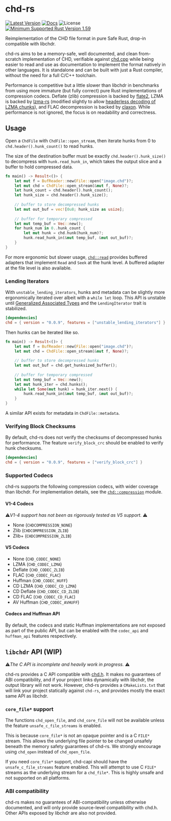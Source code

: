 # chd-rs
[![Latest Version](https://img.shields.io/crates/v/chd.svg)](https://crates.io/crates/chd) [![Docs](https://docs.rs/chd/badge.svg)](https://docs.rs/chd) ![License](https://img.shields.io/crates/l/chd)
[![Minimum Supported Rust Version 1.59](https://img.shields.io/badge/rust-1.59%2B-orange.svg)](https://github.com/rust-lang/rust/blob/master/RELEASES.md#version-1590-2022-02-24)


Reimplementation of the CHD file format in pure Safe Rust, drop-in compatible with libchdr.

chd-rs aims to be a memory-safe, well documented, and clean from-scratch implementation of CHD, verifiable against 
[chd.cpp](https://github.com/mamedev/mame/blob/master/src/lib/util/chd.cpp) while being easier to read and use as
documentation to implement the format natively in other languages. It is standalone and can be built with just
a Rust compiler, without the need for a full C/C++ toolchain. 

Performance is competitive but a little slower than libchdr in benchmarks from using more immature (but fully correct) 
pure Rust implementations of compression codecs. Deflate (zlib) compression is backed by [flate2](https://crates.io/crates/flate2), 
LZMA is backed by [lzma-rs](https://crates.io/crates/lzma-rs) (modified slightly to allow 
[headerless decoding of LZMA chunks](https://crates.io/crates/lzma-rs-headerless)), and FLAC decompression is backed by
[claxon](https://crates.io/crates/claxon). While performance is not ignored, the focus
is on readability and correctness.

## Usage
Open a `ChdFile` with `ChdFile::open_stream`, then iterate hunks from 0 to `chd.header().hunk_count()` to
read hunks.

The size of the destination buffer must be exactly `chd.header().hunk_size()` to decompress with
`hunk.read_hunk_in`, which takes the output slice and a buffer to hold compressed data.

```rust
fn main() -> Result<()> {
    let mut f = BufReader::new(File::open("image.chd")?;
    let mut chd = ChdFile::open_stream(&mut f, None)?;
    let hunk_count = chd.header().hunk_count();
    let hunk_size = chd.header().hunk_size();
    
    // buffer to store decompressed hunks
    let mut out_buf = vec![0u8; hunk_size as usize];
    
    // buffer for temporary compressed
    let mut temp_buf = Vec::new();
    for hunk_num in 0..hunk_count {
        let mut hunk = chd.hunk(hunk_num)?;
        hunk.read_hunk_in(&mut temp_buf, &mut out_buf)?;
    }
}
```
For more ergonomic but slower usage, [`chd::read`](https://github.com/SnowflakePowered/chd-rs/blob/master/chd-rs/src/read.rs) provides buffered adapters that implement `Read` and `Seek` at the
hunk level. A buffered adapter at the file level is also available.

### Lending Iterators
With `unstable_lending_iterators`, hunks and metadata can be slightly more ergonomically iterated over
albeit with a `while let` loop. This API is unstable until [Generalized Associated Types](https://github.com/rust-lang/rust/pull/96709)
and the `LendingIterator` trait is stabilized.


```toml
[dependencies]
chd = { version = "0.0.9", features = ["unstable_lending_iterators"] }
```

Then hunks can be iterated like so.

```rust
fn main() -> Result<()> {
    let mut f = BufReader::new(File::open("image.chd")?;
    let mut chd = ChdFile::open_stream(&mut f, None)?;
    
    // buffer to store decompressed hunks
    let mut out_buf = chd.get_hunksized_buffer();
    
    // buffer for temporary compressed
    let mut temp_buf = Vec::new();
    let mut hunk_iter = chd.hunks();
    while let Some(mut hunk) = hunk_iter.next() {
        hunk.read_hunk_in(&mut temp_buf, &mut out_buf)?;
    }
}
```

A similar API exists for metadata in `ChdFile::metadata`.


### Verifying Block Checksums
By default, chd-rs does not verify the checksums of decompressed hunks for performance. The feature `verify_block_crc` should be enabled 
to verify hunk checksums.

```toml
[dependencies]
chd = { version = "0.0.9", features = ["verify_block_crc"] }
```

### Supported Codecs
chd-rs supports the following compression codecs, with wider coverage than libchdr. For implementation details,
see the [`chd::compression`](https://github.com/SnowflakePowered/chd-rs/tree/master/chd-rs/src/compression) module.

#### V1-4 Codecs
⚠️*V1-4 support has not been as rigorously tested as V5 support.* ⚠️
* None (`CHDCOMPRESSION_NONE`)
* Zlib (`CHDCOMPRESSION_ZLIB`)
* Zlib+ (`CHDCOMPRESSION_ZLIB`)

#### V5 Codecs
* None (`CHD_CODEC_NONE`)
* LZMA (`CHD_CODEC_LZMA`)
* Deflate (`CHD_CODEC_ZLIB`)
* FLAC (`CHD_CODEC_FLAC`)
* Huffman (`CHD_CODEC_HUFF`)
* CD LZMA (`CHD_CODEC_CD_LZMA`)
* CD Deflate (`CHD_CODEC_CD_ZLIB`)
* CD FLAC (`CHD_CODEC_CD_FLAC`)
* AV Huffman (`CHD_CODEC_AVHUFF`)

#### Codecs and Huffman API 
By default, the codecs and static Huffman implementations are not exposed as part of the public API, 
but can be enabled with the `codec_api` and `huffman_api` features respectively.

## `libchdr` API (WIP)
⚠️*The C API is incomplete and heavily work in progress.* ⚠️

chd-rs provides a C API compatible with [chd.h](https://github.com/rtissera/libchdr/blob/6eeb6abc4adc094d489c8ba8cafdcff9ff61251b/include/libchdr/chd.h). 
It makes no guarantees of ABI compatibility, and if your project links dynamically with libchdr, the output library will not work. However, chd-rs provides 
a `CMakeLists.txt` that will link your project statically against `chd-rs`, and provides mostly the exact same API as libchdr.

### `core_file*` support
The functions `chd_open_file`, and `chd_core_file` will not be available unless the feature `unsafe_c_file_streams` is enabled. 

This is because `core_file*` is not an opaque pointer and is a C `FILE*` stream. This allows the underlying file pointer to be changed unsafely beneath 
the memory safety guarantees of chd-rs. We strongly encourage using `chd_open` instead of `chd_open_file`.  

If you need `core_file*` support, chd-capi should have the `unsafe_c_file_streams` feature enabled. This will attempt to use C `FILE*` streams as the underlying
stream for a `chd_file*`. This is highly unsafe and not supported on all platforms.

### ABI compatibility

chd-rs makes no guarantees of ABI-compatibility unless otherwise documented, and will only provide source-level
compatibility with chd.h. Other APIs exposed by libchdr are also not provided.